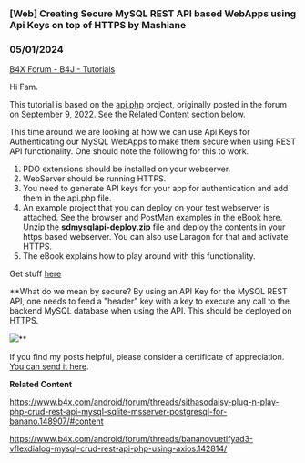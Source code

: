 ### [Web] Creating Secure MySQL REST API based WebApps using Api Keys on top of HTTPS by Mashiane
### 05/01/2024
[B4X Forum - B4J - Tutorials](https://www.b4x.com/android/forum/threads/160849/)

Hi Fam.  
  
This tutorial is based on the [api.php](https://github.com/mevdschee/php-crud-api) project, originally posted in the forum on September 9, 2022. See the Related Content section below.  
  
This time around we are looking at how we can use Api Keys for Authenticating our MySQL WebApps to make them secure when using REST API functionality. One should note the following for this to work.  
  
1. PDO extensions should be installed on your webserver.  
2. WebServer should be running HTTPS.  
3. You need to generate API keys for your app for authentication and add them in the api.php file.  
4. An example project that you can deploy on your test webserver is attached. See the browser and PostMan examples in the eBook here. Unzip the **sdmysqlapi-deploy.zip** file and deploy the contents in your https based webserver. You can also use Laragon for that and activate HTTPS.  
5. The eBook explains how to play around with this functionality.  
  
Get stuff [here](https://drive.google.com/drive/folders/1-IbsiIbkiPfU-tiARLcqSImu_KK0o82V?usp=sharing)  
  
**What do we mean by secure? By using an API Key for the MySQL REST API, one needs to feed a "header" key with a key to execute any call to the backend MySQL database when using the API. This should be deployed on HTTPS.  
  
![](https://www.b4x.com/android/forum/attachments/153322)**  
  
If you find my posts helpful, please consider a certificate of appreciation. [You can send it here](https://paypal.me/anelembanga?country.x=ZA&locale.x=en_US).  
  
**Related Content**  
  
<https://www.b4x.com/android/forum/threads/sithasodaisy-plug-n-play-php-crud-rest-api-mysql-sqlite-msserver-postgresql-for-banano.148907/#content>  
  
<https://www.b4x.com/android/forum/threads/bananovuetifyad3-vflexdialog-mysql-crud-rest-api-php-using-axios.142814/>